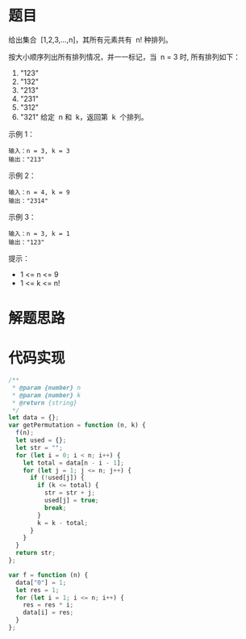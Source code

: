# 题目

给出集合  [1,2,3,...,n]，其所有元素共有  n! 种排列。

按大小顺序列出所有排列情况，并一一标记，当  n = 3 时, 所有排列如下：

1. "123"
2. "132"
3. "213"
4. "231"
5. "312"
6. "321"
   给定  n 和  k，返回第  k  个排列。

示例 1：

```
输入：n = 3, k = 3
输出："213"
```

示例 2：

```
输入：n = 4, k = 9
输出："2314"
```

示例 3：

```
输入：n = 3, k = 1
输出："123"
```

提示：

- 1 <= n <= 9
- 1 <= k <= n!

# 解题思路

# 代码实现

```javascript
/**
 * @param {number} n
 * @param {number} k
 * @return {string}
 */
let data = {};
var getPermutation = function (n, k) {
  f(n);
  let used = {};
  let str = "";
  for (let i = 0; i < n; i++) {
    let total = data[n - i - 1];
    for (let j = 1; j <= n; j++) {
      if (!used[j]) {
        if (k <= total) {
          str = str + j;
          used[j] = true;
          break;
        }
        k = k - total;
      }
    }
  }
  return str;
};

var f = function (n) {
  data["0"] = 1;
  let res = 1;
  for (let i = 1; i <= n; i++) {
    res = res * i;
    data[i] = res;
  }
};
```
